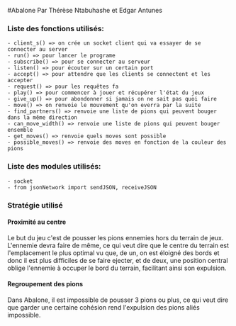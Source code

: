 #Abalone
Par Thérèse Ntabuhashe et Edgar Antunes

### Liste des fonctions utilisés:
	- client_s() => on crée un socket client qui va essayer de se connecter au server
	- run() => pour lancer le programe
	- subscribe() => pour se connecter au serveur
	- listen() => pour écouter sur un certain port
	- accept() => pour attendre que les clients se connectent et les accepter
	- request() => pour les requêtes fa
	- play() => pour commencer à jouer et récupérer l'état du jeux
	- give_up() => pour abondonner si jamais on ne sait pas quoi faire
    - move() => on renvoie le mouvement qu'on everra par la suite
	- find_partners() => renvoie une liste de pions qui peuvent bouger dans la même direction
	- can_move_width() => renvoie une liste de pions qui peuvent bouger ensemble
	- get_moves() => renvoie quels moves sont possible 
	- possible_moves() => renvoie des moves en fonction de la couleur des pions

### Liste des modules utilisés:
	- socket 
    - from jsonNetwork import sendJSON, receiveJSON

### Stratégie utilisé

#### Proximité au centre
Le but du jeu c'est de pousser les pions ennemies hors du terrain de jeux. L'ennemie devra faire de même, ce qui veut 
dire que le centre du terrain est l'emplacement le plus optimal vu que, de un, on est éloigné des bords et donc il est 
plus difficiles de se faire ejecter, et de deux, une position central oblige l'ennemie à occuper le bord du terrain, 
facilitant ainsi son expulsion.

#### Regroupement des pions 
Dans Abalone, il est impossible de pousser 3 pions ou plus, ce qui veut dire que garder une certaine cohésion rend 
l'expulsion des pions aliés impossible.
